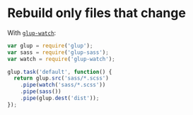 # Rebuild only files that change

With [`glup-watch`](https://github.com/floatdrop/glup-watch):

```js
var glup = require('glup');
var sass = require('glup-sass');
var watch = require('glup-watch');

glup.task('default', function() {
  return glup.src('sass/*.scss')
    .pipe(watch('sass/*.scss'))
    .pipe(sass())
    .pipe(glup.dest('dist'));
});
```
